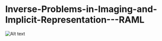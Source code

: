 # Inverse-Problems-in-Imaging-and-Implicit-Representation---RAML

![Alt text]("Poster_RAML_ch_an.PNG")
